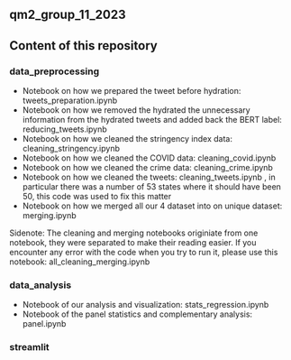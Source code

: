 ## qm2_group_11_2023
## Content of this repository

### data_preprocessing
* Notebook on how we prepared the tweet before hydration: tweets_preparation.ipynb
* Notebook on how we removed the hydrated the unnecessary information from the hydrated tweets and added back the BERT label: reducing_tweets.ipynb
* Notebook on how we cleaned the stringency index data: cleaning_stringency.ipynb
* Notebook on how we cleaned the COVID data: cleaning_covid.ipynb
* Notebook on how we cleaned the crime data: cleaning_crime.ipynb
* Notebook on how we cleaned the tweets: cleaning_tweets.ipynb , in particular there was a number of 53 states where it should have been 50, this code was used to fix this matter
* Notebook on how we merged all our 4 dataset into on unique dataset: merging.ipynb

Sidenote: The cleaning and merging notebooks originiate from one notebook, they were separated to make their reading easier. If you encounter any error with the code when you try to run it, please use this notebook: all_cleaning_merging.ipynb

### data_analysis
* Notebook of our analysis and visualization: stats_regression.ipynb
* Notebook of the panel statistics and complementary analysis: panel.ipynb


### streamlit
